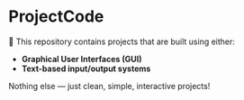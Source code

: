 # ProjectCode  

🚀 This repository contains projects that are built using either:  
- **Graphical User Interfaces (GUI)**  
- **Text-based input/output systems**  

Nothing else — just clean, simple, interactive projects!  
